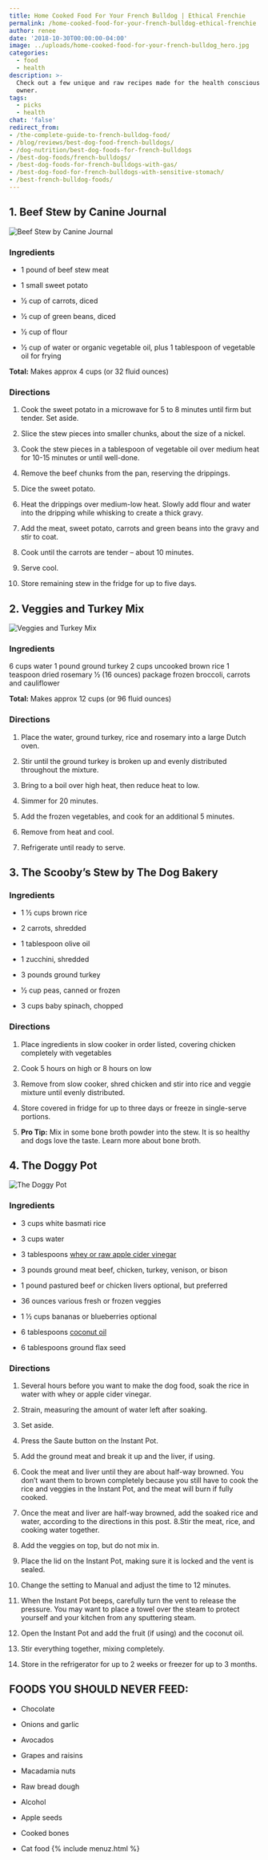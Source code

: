 ```yaml
---
title: Home Cooked Food For Your French Bulldog | Ethical Frenchie
permalink: /home-cooked-food-for-your-french-bulldog-ethical-frenchie
author: renee
date: '2018-10-30T00:00:00-04:00'
image: ../uploads/home-cooked-food-for-your-french-bulldog_hero.jpg
categories:
  - food
  - health
description: >-
  Check out a few unique and raw recipes made for the health conscious Frenchie
  owner.
tags:
  - picks
  - health
chat: 'false'
redirect_from: 
- /the-complete-guide-to-french-bulldog-food/
- /blog/reviews/best-dog-food-french-bulldogs/
- /dog-nutrition/best-dog-foods-for-french-bulldogs
- /best-dog-foods/french-bulldogs/
- /best-dog-foods-for-french-bulldogs-with-gas/
- /best-dog-food-for-french-bulldogs-with-sensitive-stomach/
- /best-french-bulldog-foods/
---
```

## 1. Beef Stew by Canine Journal

![Beef Stew by Canine Journal](/uploads/home-cooked-food-for-your-french-bulldog_1.jpg)

### Ingredients

- 1 pound of beef stew meat

- 1 small sweet potato

- 1⁄2 cup of carrots, diced

- 1⁄2 cup of green beans, diced

- 1⁄2 cup of flour

- 1⁄2 cup of water or organic vegetable oil, plus 1 tablespoon of vegetable oil for frying

**Total:** Makes approx 4 cups (or 32 fluid ounces)

### Directions

1. Cook the sweet potato in a microwave for 5 to 8 minutes until firm but tender. Set aside.

2. Slice the stew pieces into smaller chunks, about the size of a nickel.

3. Cook the stew pieces in a tablespoon of vegetable oil over medium heat for 10-15 minutes or until well-done.

4. Remove the beef chunks from the pan, reserving the drippings.

5. Dice the sweet potato.

6. Heat the drippings over medium-low heat. Slowly add flour and water into the dripping while whisking to create a thick gravy.

7. Add the meat, sweet potato, carrots and green beans into the gravy and stir to coat.

8. Cook until the carrots are tender – about 10 minutes.

9. Serve cool.

10. Store remaining stew in the fridge for up to five days.

## 2. Veggies and Turkey Mix

![Veggies and Turkey Mix](/uploads/home-cooked-food-for-your-french-bulldog_2.jpg)

### Ingredients

6 cups water 1 pound ground turkey 2 cups uncooked brown rice 1 teaspoon dried rosemary 1⁄2 (16 ounces) package frozen broccoli, carrots and cauliflower

**Total:** Makes approx 12 cups (or 96 fluid ounces)

### Directions

1. Place the water, ground turkey, rice and rosemary into a large Dutch oven.

2. Stir until the ground turkey is broken up and evenly distributed throughout the mixture.

3. Bring to a boil over high heat, then reduce heat to low.

4. Simmer for 20 minutes.

5. Add the frozen vegetables, and cook for an additional 5 minutes.

6. Remove from heat and cool.

7. Refrigerate until ready to serve.

## 3. The Scooby’s Stew by The Dog Bakery

### Ingredients

- 1 1⁄2 cups brown rice

- 2 carrots, shredded

- 1 tablespoon olive oil

- 1 zucchini, shredded

- 3 pounds ground turkey

- 1⁄2 cup peas, canned or frozen

- 3 cups baby spinach, chopped

### Directions

1. Place ingredients in slow cooker in order listed, covering chicken completely with vegetables

2. Cook 5 hours on high or 8 hours on low

3. Remove from slow cooker, shred chicken and stir into rice and veggie mixture until evenly distributed.

4. Store covered in fridge for up to three days or freeze in single-serve portions.

5. **Pro Tip:** Mix in some bone broth powder into the stew. It is so healthy and dogs love the taste. Learn more about bone broth.

## 4. The Doggy Pot

![The Doggy Pot](/uploads/home-cooked-food-for-your-french-bulldog_3.jpg)

### Ingredients

- 3 cups white basmati rice

- 3 cups water

- 3 tablespoons [whey or raw apple cider vinegar](https://www.amazon.com/gp/product/B003Y7A6PA/ref=as_li_qf_sp_asin_il_tl?ie=UTF8&camp=1789&creative=9325&creativeASIN=B003Y7A6PA&linkCode=as2&tag=g0c0d-20&linkId=RMHC5ZEERZ3Y3NG7)

- 3 pounds ground meat beef, chicken, turkey, venison, or bison

- 1 pound pastured beef or chicken livers optional, but preferred

- 36 ounces various fresh or frozen veggies

- 1 1⁄2 cups bananas or blueberries optional

- 6 tablespoons [coconut oil](https://wildernessfamilynaturals.com/products/cold-pressed-coconut-oil-certified-organic?ref=4)

- 6 tablespoons ground flax seed

### Directions

1. Several hours before you want to make the dog food, soak the rice in water with whey or apple cider vinegar.

2. Strain, measuring the amount of water left after soaking.

3. Set aside.

4. Press the Saute button on the Instant Pot.

5. Add the ground meat and break it up and the liver, if using.

6. Cook the meat and liver until they are about half-way browned. You don’t want them to brown completely because you still have to cook the rice and veggies in the Instant Pot, and the meat will burn if fully cooked.

7. Once the meat and liver are half-way browned, add the soaked rice and water, according to the directions in this post. 8.Stir the meat, rice, and cooking water together.

8. Add the veggies on top, but do not mix in.

9. Place the lid on the Instant Pot, making sure it is locked and the vent is sealed.

10. Change the setting to Manual and adjust the time to 12 minutes.

11. When the Instant Pot beeps, carefully turn the vent to release the pressure. You may want to place a towel over the steam to protect yourself and your kitchen from any sputtering steam.

12. Open the Instant Pot and add the fruit (if using) and the coconut oil.

13. Stir everything together, mixing completely.

14. Store in the refrigerator for up to 2 weeks or freezer for up to 3 months.

## FOODS YOU SHOULD NEVER FEED:

- Chocolate

- Onions and garlic

- Avocados

- Grapes and raisins

- Macadamia nuts

- Raw bread dough

- Alcohol

- Apple seeds

- Cooked bones

- Cat food
{% include menuz.html %}